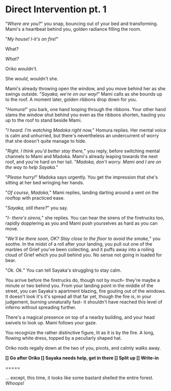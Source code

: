 # Direct Intervention pt. 1

"*Where are you?*" you snap, bouncing out of your bed and transforming. Mami's a heartbeat behind you, golden radiance filling the room.

"*My house! I-it's on fire!*"

What?

*What?*

Oriko *wouldn't*.

She *would*, wouldn't she.

Mami's already throwing open the window, and you move behind her as she swings outside. "*Sayaka, we're on our way!*" Mami calls as she bounds up to the roof. A moment later, golden ribbons drop down for you.

"*Homura!*" you bark, one hand looping through the ribbons. Your other hand slams the window shut behind you even as the ribbons shorten, hauling you up to the roof to stand beside Mami.

"*I heard. I'm watching Madoka right now,*" Homura replies. Her mental voice is calm and unhurried, but there's nevertheless an undercurrent of worry that she doesn't quite manage to hide.

"*Right. I think you'd better stay there,*" you reply, before switching mental channels to Mami and Madoka. Mami's already leaping towards the next roof, and you're hard on her tail. "*Madoka, don't worry. Mami and I are on the way to help Sayaka.*"

"*Please hurry!*" Madoka says urgently. You get the impression that she's sitting at her bed wringing her hands.

"*Of course, Madoka,*" Mami replies, landing darting around a vent on the rooftop with practiced ease.

"*Sayaka, still there?*" you say.

"*I- there's sirens,*" she replies. You can hear the sirens of the firetrucks too, rapidly dopplering as you and Mami push yourselves as hard as you can move.

"*We'll be there soon, OK? Stay close to the floor to avoid the smoke,*" you soothe. In the midst of a roll after your landing, you pull out one of the marbles of Grief you've been collecting, and it puffs away into a roiling cloud of Grief which you pull behind you. No sense not going in loaded for bear.

"*Ok. Ok.*" You can tell Sayaka's struggling to stay calm.

You arrive before the firetrucks do, though not by much- they're maybe a minute or two behind you. From your landing point in the middle of the street, you can Sayaka's apartment blazing, fire gouting out of the windows. It doesn't look it's it's spread all that far yet, though the fire is, in your judgement, burning unnaturally fast- it shouldn't have reached this level of inferno without spreading further.

There's a magical presence on top of a nearby building, and your head swivels to look up. Mami follows your gaze.

You recognize the rather distinctive figure, lit as it is by the fire. A long, flowing white dress, topped by a peculiarly shaped hat.

Oriko nods regally down at the two of you, pivots, and calmly walks away.

**\[] Go after Oriko
\[] Sayaka needs help, get in there
\[] Split up
\[] Write-in**

\=====​

... except, this time, it looks like some bastard shelled the entire forest.
*Whoops!*
